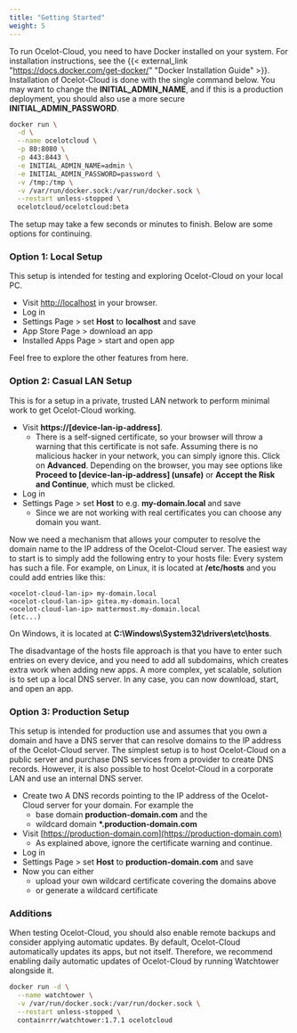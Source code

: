 ```yaml
---
title: "Getting Started"
weight: 5
---
```


To run Ocelot-Cloud, you need to have Docker installed on your system. For installation instructions, see the {{< external_link "https://docs.docker.com/get-docker/" "Docker Installation Guide" >}}. Installation of Ocelot-Cloud is done with the single command below. You may want to change the **INITIAL_ADMIN_NAME**, and if this is a production deployment, you should also use a more secure **INITIAL_ADMIN_PASSWORD**.

```bash
docker run \
  -d \
  --name ocelotcloud \
  -p 80:8080 \
  -p 443:8443 \
  -e INITIAL_ADMIN_NAME=admin \
  -e INITIAL_ADMIN_PASSWORD=password \
  -v /tmp:/tmp \
  -v /var/run/docker.sock:/var/run/docker.sock \
  --restart unless-stopped \
  ocelotcloud/ocelotcloud:beta
```

The setup may take a few seconds or minutes to finish. Below are some options for continuing.

### Option 1: Local Setup

This setup is intended for testing and exploring Ocelot-Cloud on your local PC.

* Visit [http://localhost](http://localhost) in your browser.
* Log in
* Settings Page > set **Host** to **localhost** and save
* App Store Page > download an app
* Installed Apps Page > start and open app

Feel free to explore the other features from here.

### Option 2: Casual LAN Setup

This is for a setup in a private, trusted LAN network to perform minimal work to get Ocelot-Cloud working.

* Visit **https://[device-lan-ip-address]**. 
  * There is a self-signed certificate, so your browser will throw a warning that this certificate is not safe. Assuming there is no malicious hacker in your network, you can simply ignore this. Click on **Advanced**. Depending on the browser, you may see options like **Proceed to [device-lan-ip-address] (unsafe)** or **Accept the Risk and Continue**, which must be clicked.
* Log in
* Settings Page > set **Host** to e.g. **my-domain.local** and save
  * Since we are not working with real certificates you can choose any domain you want.

Now we need a mechanism that allows your computer to resolve the domain name to the IP address of the Ocelot-Cloud server. The easiest way to start is to simply add the following entry to your hosts file: Every system has such a file. For example, on Linux, it is located at **/etc/hosts** and you could add entries like this:

```
<ocelot-cloud-lan-ip> my-domain.local
<ocelot-cloud-lan-ip> gitea.my-domain.local
<ocelot-cloud-lan-ip> mattermost.my-domain.local
(etc...)
```

On Windows, it is located at **C:\Windows\System32\drivers\etc\hosts**.

The disadvantage of the hosts file approach is that you have to enter such entries on every device, and you need to add all subdomains, which creates extra work when adding new apps. A more complex, yet scalable, solution is to set up a local DNS server. In any case, you can now download, start, and open an app.

### Option 3: Production Setup

This setup is intended for production use and assumes that you own a domain and have a DNS server that can resolve domains to the IP address of the Ocelot-Cloud server. The simplest setup is to host Ocelot-Cloud on a public server and purchase DNS services from a provider to create DNS records. However, it is also possible to host Ocelot-Cloud in a corporate LAN and use an internal DNS server.

* Create two A DNS records pointing to the IP address of the Ocelot-Cloud server for your domain. For example the 
  * base domain **production-domain.com** and the
  * wildcard domain **\*.production-domain.com**
* Visit [https://production-domain.com](https://production-domain.com)
  * As explained above, ignore the certificate warning and continue.
* Log in
* Settings Page > set **Host** to **production-domain.com** and save
* Now you can either 
  * upload your own wildcard certificate covering the domains above
  * or generate a wildcard certificate

### Additions

When testing Ocelot-Cloud, you should also enable remote backups and consider applying automatic updates. By default, Ocelot-Cloud automatically updates its apps, but not itself. Therefore, we recommend enabling daily automatic updates of Ocelot-Cloud by running Watchtower alongside it.

```bash
docker run -d \
  --name watchtower \
  -v /var/run/docker.sock:/var/run/docker.sock \
  --restart unless-stopped \
  containrrr/watchtower:1.7.1 ocelotcloud
```
